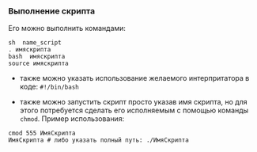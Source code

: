 ### Выполнение скрипта

Его можно выполнить командами:
```hcl
sh  name_script
. имяскрипта
bash  имяскрипта
source имяскрипта
```

* также можно указать использование желаемого интерпритатора в коде:
`#!/bin/bash`

* также можно запустить скрипт просто указав имя скрипта, но для этого потребуется сделать его исполняемым с помощью команды `chmod`.
Пример использования:
```Shell
cmod 555 ИмяСкрипта
ИмяСкрипта # либо указать полный путь: ./ИмяСкрипта
```



